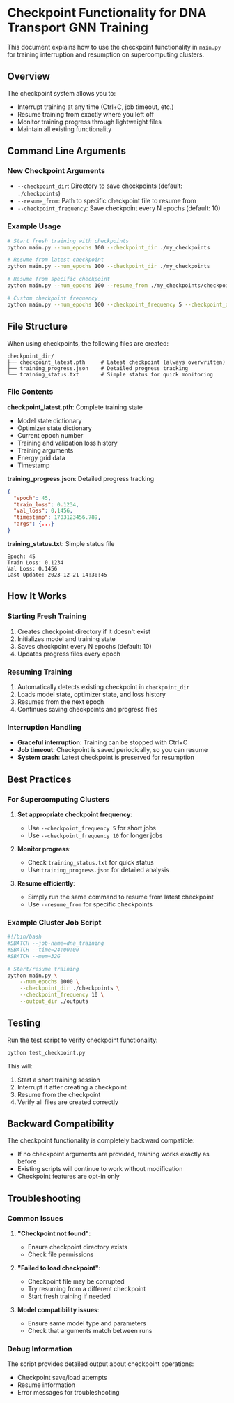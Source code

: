 # Checkpoint Functionality for DNA Transport GNN Training

This document explains how to use the checkpoint functionality in `main.py` for training interruption and resumption on supercomputing clusters.

## Overview

The checkpoint system allows you to:
- Interrupt training at any time (Ctrl+C, job timeout, etc.)
- Resume training from exactly where you left off
- Monitor training progress through lightweight files
- Maintain all existing functionality

## Command Line Arguments

### New Checkpoint Arguments

- `--checkpoint_dir`: Directory to save checkpoints (default: `./checkpoints`)
- `--resume_from`: Path to specific checkpoint file to resume from
- `--checkpoint_frequency`: Save checkpoint every N epochs (default: 10)

### Example Usage

```bash
# Start fresh training with checkpoints
python main.py --num_epochs 100 --checkpoint_dir ./my_checkpoints

# Resume from latest checkpoint
python main.py --num_epochs 100 --checkpoint_dir ./my_checkpoints

# Resume from specific checkpoint
python main.py --num_epochs 100 --resume_from ./my_checkpoints/checkpoint_latest.pth

# Custom checkpoint frequency
python main.py --num_epochs 100 --checkpoint_frequency 5 --checkpoint_dir ./my_checkpoints
```

## File Structure

When using checkpoints, the following files are created:

```
checkpoint_dir/
├── checkpoint_latest.pth     # Latest checkpoint (always overwritten)
├── training_progress.json    # Detailed progress tracking
└── training_status.txt       # Simple status for quick monitoring
```

### File Contents

**checkpoint_latest.pth**: Complete training state
- Model state dictionary
- Optimizer state dictionary
- Current epoch number
- Training and validation loss history
- Training arguments
- Energy grid data
- Timestamp

**training_progress.json**: Detailed progress tracking
```json
{
  "epoch": 45,
  "train_loss": 0.1234,
  "val_loss": 0.1456,
  "timestamp": 1703123456.789,
  "args": {...}
}
```

**training_status.txt**: Simple status file
```
Epoch: 45
Train Loss: 0.1234
Val Loss: 0.1456
Last Update: 2023-12-21 14:30:45
```

## How It Works

### Starting Fresh Training
1. Creates checkpoint directory if it doesn't exist
2. Initializes model and training state
3. Saves checkpoint every N epochs (default: 10)
4. Updates progress files every epoch

### Resuming Training
1. Automatically detects existing checkpoint in `checkpoint_dir`
2. Loads model state, optimizer state, and loss history
3. Resumes from the next epoch
4. Continues saving checkpoints and progress files

### Interruption Handling
- **Graceful interruption**: Training can be stopped with Ctrl+C
- **Job timeout**: Checkpoint is saved periodically, so you can resume
- **System crash**: Latest checkpoint is preserved for resumption

## Best Practices

### For Supercomputing Clusters
1. **Set appropriate checkpoint frequency**: 
   - Use `--checkpoint_frequency 5` for short jobs
   - Use `--checkpoint_frequency 10` for longer jobs

2. **Monitor progress**:
   - Check `training_status.txt` for quick status
   - Use `training_progress.json` for detailed analysis

3. **Resume efficiently**:
   - Simply run the same command to resume from latest checkpoint
   - Use `--resume_from` for specific checkpoints

### Example Cluster Job Script
```bash
#!/bin/bash
#SBATCH --job-name=dna_training
#SBATCH --time=24:00:00
#SBATCH --mem=32G

# Start/resume training
python main.py \
    --num_epochs 1000 \
    --checkpoint_dir ./checkpoints \
    --checkpoint_frequency 10 \
    --output_dir ./outputs
```

## Testing

Run the test script to verify checkpoint functionality:

```bash
python test_checkpoint.py
```

This will:
1. Start a short training session
2. Interrupt it after creating a checkpoint
3. Resume from the checkpoint
4. Verify all files are created correctly

## Backward Compatibility

The checkpoint functionality is completely backward compatible:
- If no checkpoint arguments are provided, training works exactly as before
- Existing scripts will continue to work without modification
- Checkpoint features are opt-in only

## Troubleshooting

### Common Issues

1. **"Checkpoint not found"**: 
   - Ensure checkpoint directory exists
   - Check file permissions

2. **"Failed to load checkpoint"**:
   - Checkpoint file may be corrupted
   - Try resuming from a different checkpoint
   - Start fresh training if needed

3. **Model compatibility issues**:
   - Ensure same model type and parameters
   - Check that arguments match between runs

### Debug Information

The script provides detailed output about checkpoint operations:
- Checkpoint save/load attempts
- Resume information
- Error messages for troubleshooting 